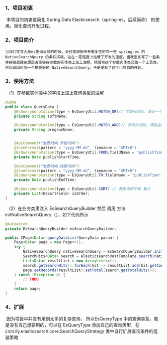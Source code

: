 ### 1、项目初衷

​		本项目的初衷是简化 Spring Data Elasticsearch（spring-es，后续简称）  的使用，简化查询开发过程。

### 2、项目简介

 	当我们在写大量es查询业务的时候，会经常根据传参重复性的写一些 spring-es 的 NativeSearchQuery 的条件拼装，这在一定程度上拖慢了开发的速度。当我重复写了一些条件拼装后就在想是否能够在参数的实体类上加上注解，然后将这个参数实体类交给一个工具类，然后返回给我一个拼装好的 NativeSearchQuery，于是便有了这个小项目的开始。

### 3、使用方法

​		（1）在参数实体类中的字段上加上查询类型的注解	

```java
@Data
public class QueryData {
    @EsQueryAnnotation(type = EsQueryUtil.MATCH_OR)// 字段分词后，满足一个
    private String softName;

    @EsQueryAnnotation(type = EsQueryUtil.MATCH_AND)// 字段分词后，满足全部
    private String programName;


    @ApiComment("发表时间 开始时间")
    @JsonFormat(pattern = "yyyy-MM-dd", timezone = "GMT+8")
    @EsQueryAnnotation(type = EsQueryUtil.FROM,fieldName = "publishTime") // 针对某个字段范围查询
    private Date publishStartTime;

    @ApiComment("发表时间 结束时间")
    @JsonFormat(pattern = "yyyy-MM-dd", timezone = "GMT+8")
    @EsQueryAnnotation(type = EsQueryUtil.TO,fieldName = "publishTime") // 针对某个字段范围查询
    private Date publishEndTime;

    @EsQueryAnnotation(type = EsQueryUtil.SORT) // 要查询的字段 集合
    private List<ESSortField> isOrder;	
}
```

​		（2）在业务类里注入 EsSearchQueryBuilder 然后 调用 方法 initNativeSearchQuery（），如下代码所示

```java
@Autowired
private EsSearchQueryBuilder esSearchQueryBuilder;

public IPage<Data> queryDataList(QueryData param) {
    Page<Data> page = new Page<>();
    try {
        NativeSearchQuery nativeSearchQuery = esSearchQueryBuilder.initNativeSearchQuery(param);
        SearchHits<Data> search = elasticsearchRestTemplate.search(nativeSearchQuery, Data.class);
        List<Data> resultList = new ArrayList<>();
        search.getSearchHits().forEach(hit -> resultList.add(hit.getContent()));
        page.setRecords(resultList).setTotal(search.getTotalHits());
    } catch (Exception e) {
      	// TODO 
    }
    return page;
}

```

### 4、扩展

​	因为项目中并没有用到太多的复杂查询， 所以EsQueryType 中的查询类型，若是没有自己想要用的，可以在 EsQueryType 添加自己的查询类型，在 com.lly.elasticsearch.core.SearchQueryStrategy 类中自行扩展查询条件的组装策略

 
